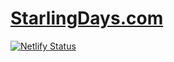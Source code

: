 # [StarlingDays.com](https://cdn.statically.io/img/starlingdays.com)
[![Netlify Status](https://cdn.statically.io/img/api.netlify.com/api/v1/badges/8794d08d-c360-4354-ab46-50974ecf9ee6/deploy-status)](https://cdn.statically.io/img/app.netlify.com/sites/starlingdays/deploys)
